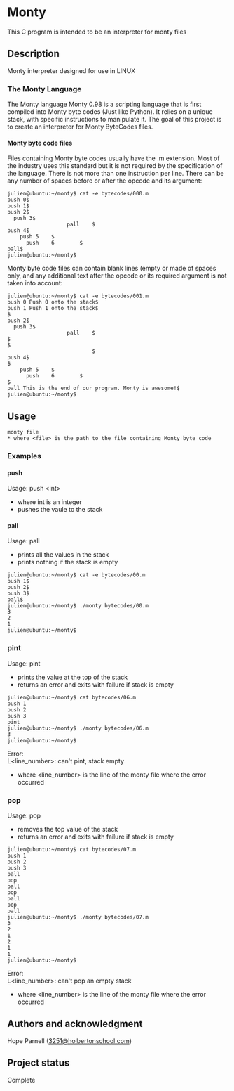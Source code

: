 # Monty
This C program is intended to be an interpreter for monty files
## Description
Monty interpreter designed for use in LINUX
### The Monty Language
The Monty language
Monty 0.98 is a scripting language that is first compiled into Monty byte codes (Just like Python). It relies on a unique stack, with specific instructions to manipulate it. The goal of this project is to create an interpreter for Monty ByteCodes files.

#### Monty byte code files

Files containing Monty byte codes usually have the .m extension. Most of the industry uses this standard but it is not required by the specification of the language. There is not more than one instruction per line. There can be any number of spaces before or after the opcode and its argument:
```
julien@ubuntu:~/monty$ cat -e bytecodes/000.m
push 0$
push 1$
push 2$
  push 3$
                   pall    $
push 4$
    push 5    $
      push    6        $
pall$
julien@ubuntu:~/monty$
```
Monty byte code files can contain blank lines (empty or made of spaces only, and any additional text after the opcode or its required argument is not taken into account:
```
julien@ubuntu:~/monty$ cat -e bytecodes/001.m
push 0 Push 0 onto the stack$
push 1 Push 1 onto the stack$
$
push 2$
  push 3$
                   pall    $
$
$
                           $
push 4$
$
    push 5    $
      push    6        $
$
pall This is the end of our program. Monty is awesome!$
julien@ubuntu:~/monty$
```
## Usage
	monty file
	* where <file> is the path to the file containing Monty byte code
### Examples
#### push
Usage: push <int\>
* where int is an integer
* pushes the vaule to the stack
#### pall
Usage: pall
* prints all the values in the stack
* prints nothing if the stack is empty
```
julien@ubuntu:~/monty$ cat -e bytecodes/00.m
push 1$
push 2$
push 3$
pall$
julien@ubuntu:~/monty$ ./monty bytecodes/00.m
3
2
1
julien@ubuntu:~/monty$
```
### pint
Usage: pint
* prints the value at the top of the stack
* returns an error and exits with failure if stack is empty
```
julien@ubuntu:~/monty$ cat bytecodes/06.m
push 1
push 2
push 3
pint
julien@ubuntu:~/monty$ ./monty bytecodes/06.m
3
julien@ubuntu:~/monty$ 
```
Error:\
L<line_number>: can't pint, stack empty
* where <line_number\> is the line of the monty file where the error occurred
### pop
Usage: pop
* removes the top value of the stack
* returns an error and exits with failure if stack is empty
```
julien@ubuntu:~/monty$ cat bytecodes/07.m 
push 1
push 2
push 3
pall
pop
pall
pop
pall
pop
pall
julien@ubuntu:~/monty$ ./monty bytecodes/07.m 
3
2
1
2
1
1
julien@ubuntu:~/monty$ 
```
Error:\
L<line_number>: can't pop an empty stack
* where <line_number\> is the line of the monty file where the error occurred
## Authors and acknowledgment
Hope Parnell (3251@holbertonschool.com)
## Project status
Complete
